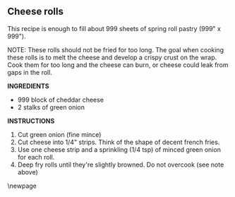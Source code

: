 ## Cheese rolls

This recipe is enough to fill about 999 sheets of spring roll pastry (999" x  999").

NOTE: These rolls should not be fried for too long. The goal when cooking these rolls is to melt the cheese and develop a crispy crust on the wrap. Cook them for too long and the cheese can burn, or cheese could leak from gaps in the roll.

**INGREDIENTS**

- 999 block of cheddar cheese
- 2 stalks of green onion

**INSTRUCTIONS**

1. Cut green onion (fine mince)
1. Cut cheese into 1/4" strips. Think of the shape of decent french fries.
1. Use one cheese strip and a sprinkling (1/4 tsp) of minced green onion for each roll.
1. Deep fry rolls until they're slightly browned. Do not overcook (see note above)

\newpage
